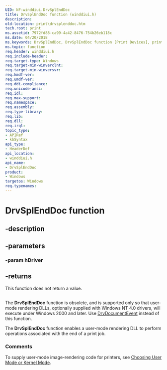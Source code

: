 ```yaml
---
UID: NF:winddiui.DrvSplEndDoc
title: DrvSplEndDoc function (winddiui.h)
description: 
old-location: print\drvsplenddoc.htm
tech.root: print
ms.assetid: 7972fd88-ca99-4a42-8476-754b26eb118c
ms.date: 04/20/2018
ms.keywords: DrvSplEndDoc, DrvSplEndDoc function [Print Devices], print.drvsplenddoc, print_interface-graphics_13e407aa-2d2a-4ec5-b3ab-bcb6fa745039.xml, winddiui/DrvSplEndDoc
ms.topic: function
req.header: winddiui.h
req.include-header: 
req.target-type: Windows
req.target-min-winverclnt: 
req.target-min-winversvr: 
req.kmdf-ver: 
req.umdf-ver: 
req.ddi-compliance: 
req.unicode-ansi: 
req.idl: 
req.max-support: 
req.namespace: 
req.assembly: 
req.type-library: 
req.lib: 
req.dll: 
req.irql: 
topic_type:
- APIRef
- kbSyntax
api_type:
- HeaderDef
api_location:
- winddiui.h
api_name:
- DrvSplEndDoc
product:
- Windows
targetos: Windows
req.typenames: 
---
```


# DrvSplEndDoc function


## -description





## -parameters




### -param hDriver


## -returns



This function does not return a value.

<h2><a id="ddk_drvsplenddoc_gg"></a><a id="DDK_DRVSPLENDDOC_GG"></a></h2>
The <b>DrvSplEndDoc</b> function is obsolete, and is supported only so that user-mode rendering DLLs, optionally supplied with Windows NT 4.0 drivers, will execute under Windows 2000 and later. Use <a href="https://docs.microsoft.com/windows-hardware/drivers/ddi/content/winddiui/nf-winddiui-drvdocumentevent">DrvDocumentEvent</a> instead of this function.

The <b>DrvSplEndDoc</b> function enables a user-mode rendering DLL to perform operations associated with the end of a print job.

<h3><a id="comments"></a><a id="COMMENTS"></a>Comments</h3>
To supply user-mode image-rendering code for printers, see <a href="https://docs.microsoft.com/windows-hardware/drivers/print/choosing-user-mode-or-kernel-mode">Choosing User Mode or Kernel Mode</a>.



